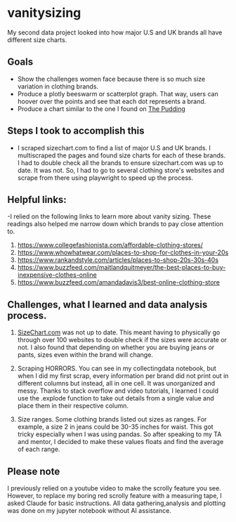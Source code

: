 # vanitysizing
My second data project looked into how major U.S and UK brands all have different size charts. 

## Goals
- Show the challenges women face because there is so much size variation in clothing brands.
- Produce a plotly beeswarm or scatterplot graph. That way, users can hoover over the points and see that each dot represents a brand.
- Produce a chart similar to the one I found on [The Pudding](https://pudding.cool/projects/vocabulary/index.html)

 ## Steps I took to accomplish this 
- I scraped sizechart.com to find a list of major U.S and UK brands. I multiscraped the pages and found size charts for each of these brands. I had to double check all the brands to ensure sizechart.com was up to date. It was not. So, I had to go to several clothing store's websites and scrape from there using playwright to speed up the process.

## Helpful links: 

-I relied on the following links to learn more about vanity sizing. These readings also helped me narrow down which brands to pay close attention to.

1) https://www.collegefashionista.com/affordable-clothing-stores/
2) https://www.whowhatwear.com/places-to-shop-for-clothes-in-your-20s
3) https://www.rankandstyle.com/articles/places-to-shop-20s-30s-40s
4) https://www.buzzfeed.com/maitlandquitmeyer/the-best-places-to-buy-inexpensive-clothes-online
5) https://www.buzzfeed.com/amandadavis3/best-online-clothing-store


## Challenges, what I learned and data analysis process. 
 1. [SizeChart.com](https://www.sizechart.com/) was not up to date. This meant having to physically go through over 100 websites to double check if the sizes were accurate or not. I also found that depending on whether you are buying jeans or pants, sizes even within the brand will change. 

 2. Scraping HORRORS. You can see in my collectingdata notebook, but when I did my first scrap, every information per brand did not print out in different columns but instead, all in one cell. It was unorganized and messy. Thanks to stack overflow and video tutorials, I learned I could use the .explode function to take out details from a single value and place them in their respective column.

 4. Size ranges. Some clothing brands listed out sizes as ranges. For example, a size 2 in jeans could be 30-35 inches for waist. This got tricky especially when I was using pandas. So after speaking to my TA and mentor, I decided to make these values floats and find the average of each range. 

## Please note

 I previously relied on a youtube video to make the scrolly feature you see. However, to replace my boring red scrolly feature with a measuring tape, I asked Claude for basic instructions. All data gathering,analysis and plotting was done on my jupyter notebook without AI assistance. 
